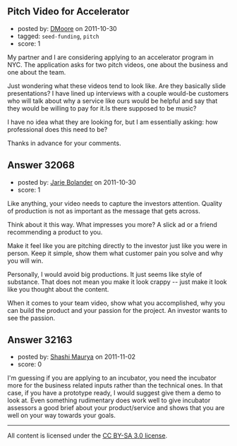 ## Pitch Video for Accelerator

- posted by: [DMoore](https://stackexchange.com/users/-1/13608-dmoore) on 2011-10-30
- tagged: `seed-funding`, `pitch`
- score: 1

My partner and I are considering applying to an accelerator program in NYC.  The application asks for two pitch videos, one about the business and one about the team.

Just wondering what these videos tend to look like.  Are they basically slide presentations?  I have lined up interviews with a couple would-be customers who will talk about why a service like ours would be helpful and say that they would be willing to pay for it.Is there supposed to be music? 

I have no idea what they are looking for, but I am essentially asking: how professional does this need to be?  

Thanks in advance for your comments.


## Answer 32068

- posted by: [Jarie Bolander](https://stackexchange.com/users/-1/585-jarie-bolander) on 2011-10-30
- score: 1

Like anything, your video needs to capture the investors attention. Quality of production is not as important as the message that gets across.

Think about it this way. What impresses you more? A slick ad or a friend recommending a product to you. 

Make it feel like you are pitching directly to the investor just like you were in person. Keep it simple, show them what customer pain you solve and why you will win. 

Personally, I would avoid big productions. It just seems like style of substance. That does not mean you make it look crappy -- just make it look like you thought about the content.

When it comes to your team video, show what you accomplished, why you can build the product and your passion for the project. An investor wants to see the passion.


## Answer 32163

- posted by: [Shashi Maurya](https://stackexchange.com/users/-1/14171-shashi-maurya) on 2011-11-02
- score: 0

I'm guessing if you are applying to an incubator, you need the incubator more for the business related inputs rather than the technical ones. In that case, if you have a prototype ready, I would suggest give them a demo to look at. Even something rudimentary does work well to give incubator assessors a good brief about your product/service and shows that you are well on your way towards your goals.



---

All content is licensed under the [CC BY-SA 3.0 license](https://creativecommons.org/licenses/by-sa/3.0/).
